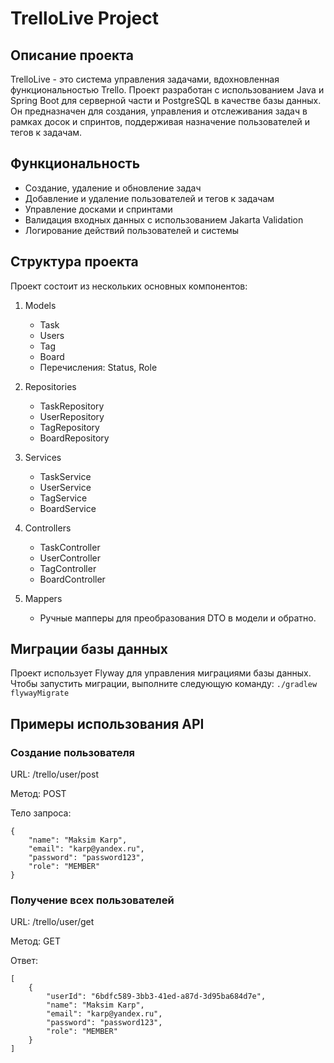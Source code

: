 # TrelloLive Project
## Описание проекта
TrelloLive - это система управления задачами, вдохновленная функциональностью Trello. 
Проект разработан с использованием Java и Spring Boot для серверной части и PostgreSQL в качестве базы данных. 
Он предназначен для создания, управления и отслеживания задач в рамках досок и спринтов, поддерживая назначение пользователей и тегов к задачам.

## Функциональность
* Создание, удаление и обновление задач
* Добавление и удаление пользователей и тегов к задачам
* Управление досками и спринтами
* Валидация входных данных с использованием Jakarta Validation
* Логирование действий пользователей и системы
## Структура проекта
Проект состоит из нескольких основных компонентов:

1. Models
   * Task
   * Users
   * Tag
   * Board
   * Перечисления: Status, Role

3. Repositories
   * TaskRepository
   * UserRepository
   * TagRepository
   * BoardRepository

4. Services
   * TaskService
   * UserService
   * TagService
   * BoardService

5. Controllers
   * TaskController
   * UserController
   * TagController
   * BoardController

6. Mappers
   * Ручные мапперы для преобразования DTO в модели и обратно.
## Миграции базы данных
Проект использует Flyway для управления миграциями базы данных. Чтобы запустить миграции, выполните следующую команду:
`./gradlew flywayMigrate`
## Примеры использования API
### Создание пользователя
URL: /trello/user/post

Метод: POST

Тело запроса:
```
{
    "name": "Maksim Karp",
    "email": "karp@yandex.ru",
    "password": "password123",
    "role": "MEMBER"
}
```
### Получение всех пользователей
URL: /trello/user/get

Метод: GET

Ответ:
```
[
    {
        "userId": "6bdfc589-3bb3-41ed-a87d-3d95ba684d7e",
        "name": "Maksim Karp",
        "email": "karp@yandex.ru",
        "password": "password123",
        "role": "MEMBER"
    }
]
```
